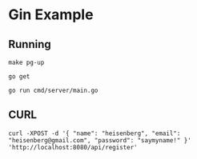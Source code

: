 # Gin Example

## Running

```
make pg-up

go get

go run cmd/server/main.go
```

## CURL

```
curl -XPOST -d '{ "name": "heisenberg", "email": "heisenberg@gmail.com", "password": "saymyname!" }' 'http://localhost:8080/api/register'
```
